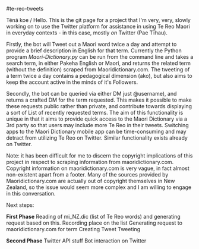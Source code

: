 #te-reo-tweets

Tēnā koe / Hello. This is the git page for a project that I'm very, very, slowly working on to use the Twitter platform for assistance in using Te Reo Maori in everyday contexts - in this case, mostly *on* Twitter (Pae Tīhau).

Firstly, the bot will Tweet out a Maori word twice a day and attempt to provide a brief description in English for that term. Currently the Python program *Maori-Dictionary.py* can be run from the command line and takes a search term, in either Pakeha English or Maori, and returns the related term (without the definition) scraped from Maoridictionary.com. The tweeting of a term twice a day contains a pedagogical dimension (ako), but also aims to keep the account active in the minds of it's Followers.   

Secondly, the bot can be queried via either DM just @username), and returns a crafted DM for the term requested. This makes it possible to make these requests public rather than private, and contribute towards displaying a sort of List of recently requested terms. The aim of this functionality is unique in that it aims to provide quick access to the Maori Dictionary via a 3rd party so that users may include more Te Reo in their tweets. Switching apps to the Maori Dictionary mobile app can be time-consuming and may detract from utilizing Te Reo on Twitter. Similar functionality exists already on Twitter. 

Note: it has been difficult for me to discern the copyright implications of this project in respect to scraping information from maoridictionary.com. Copyright information on maoridictionary.com is very vague, in fact almost non-existent apart from a footer. Many of the sources provided by Maoridictionary.com are actually out of copyright themselves in New Zealand, so the issue would seem more complex and I am willing to engage in this conversation.

Next steps: 

**First Phase** 
Reading of mi_NZ.dic (list of Te Reo words) and generating request based on this.
Recording place on the list
Generating request to maoridictionary.com for term
Creating Tweet
Tweeting

**Second Phase**
Twitter API stuff
Bot interaction on Twitter








